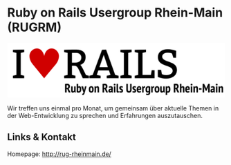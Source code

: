 # Ruby on Rails Usergroup Rhein-Main (RUGRM)
![Ruby on Rails Usergroup Rhein-Main](./rugrm.logo.png)

Wir treffen uns einmal pro Monat, um gemeinsam über aktuelle Themen in der Web-Entwicklung zu sprechen und Erfahrungen auszutauschen.

## Links &amp; Kontakt

Homepage: <http://rug-rheinmain.de/>











